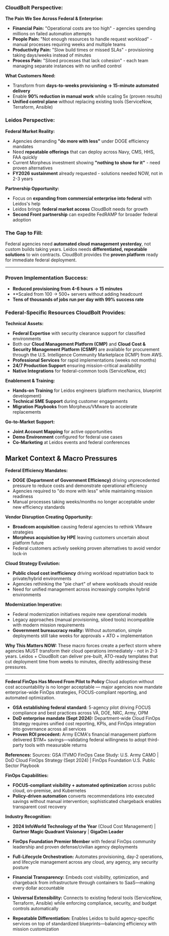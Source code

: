 ### **CloudBolt Perspective:**

**The Pain We See Across Federal & Enterprise:**

- **Financial Pain:** "Operational costs are too high" - agencies spending millions on failed automation attempts
- **People Pain:** "Not enough resources to handle request workload" - manual processes requiring weeks and multiple teams
- **Productivity Pain:** "Slow build times or missed SLAs" - provisioning taking days/weeks instead of minutes
- **Process Pain:** "Siloed processes that lack cohesion" - each team managing separate instances with no unified control

**What Customers Need:**
- Transform from **days-to-weeks provisioning → 15-minute automated delivery**
- Enable **90% reduction in manual work** while scaling 5x (proven results)
- **Unified control plane** without replacing existing tools (ServiceNow, Terraform, Ansible)

### **Leidos Perspective:**

**Federal Market Reality:**
- Agencies demanding **"do more with less"** under DOGE efficiency mandates
- Need **repeatable offerings** that can deploy across Navy, CMS, HHS, FAA quickly
- Current Morpheus investment showing **"nothing to show for it"** - need proven alternatives
- **FY2026 sustainment** already requested - solutions needed NOW, not in 2-3 years

**Partnership Opportunity:**
- Focus on **expanding from commercial enterprise into federal** with Leidos's help
- Leidos brings **federal market access** CloudBolt needs for growth
- **Second Front partnership** can expedite FedRAMP for broader federal adoption

### **The Gap to Fill:**

Federal agencies need **automated cloud management yesterday**, not custom builds taking years. Leidos needs **differentiated, repeatable solutions** to win contracts. CloudBolt provides the **proven platform** ready for immediate federal deployment.

---

### **Proven Implementation Success:**
- **Reduced provisioning from 4-6 hours → 15 minutes**
- **Scaled from 100 → 500+ servers without adding headcount
- **Tens of thousands of jobs run per day with 99% success rate**

### **Federal-Specific Resources CloudBolt Provides:**

**Technical Assets:**
- **Federal Expertise** with security clearance support for classified environments
- Both our **Cloud Management Platform (CMP)** and **Cloud Cost & Security Management Platform (CSMP)** are available for procurement through the U.S. Intelligence Community Marketplace (ICMP) from AWS.
- **Professional Services** for rapid implementations (weeks not months)
- **24/7 Production Support** ensuring mission-critical availability
- **Native Integrations** for federal-common tools (ServiceNow, etc)

**Enablement & Training:**
- **Hands-on Training** for Leidos engineers (platform mechanics, blueprint development)
- **Technical SME Support** during customer engagements
- **Migration Playbooks** from Morpheus/VMware to accelerate replacements

**Go-to-Market Support:**
- **Joint Account Mapping** for active opportunities
- **Demo Environment** configured for federal use cases
- **Co-Marketing** at Leidos events and federal conferences


## **Market Context & Macro Pressures**

**Federal Efficiency Mandates:**

- **DOGE (Department of Government Efficiency)** driving unprecedented pressure to reduce costs and demonstrate operational efficiency
- Agencies required to "do more with less" while maintaining mission readiness
- Manual processes taking weeks/months no longer acceptable under new efficiency standards

**Vendor Disruption Creating Opportunity:**

- **Broadcom acquisition** causing federal agencies to rethink VMware strategies
- **Morpheus acquisition by HPE** leaving customers uncertain about platform future
- Federal customers actively seeking proven alternatives to avoid vendor lock-in

**Cloud Strategy Evolution:**

- **Public cloud cost inefficiency** driving workload repatriation back to private/hybrid environments
- Agencies rethinking the "pie chart" of where workloads should reside
- Need for unified management across increasingly complex hybrid environments

**Modernization Imperative:**

- Federal modernization initiatives require new operational models
- Legacy approaches (manual provisioning, siloed tools) incompatible with modern mission requirements
- **Government bureaucracy reality:** Without automation, simple deployments still take weeks for approvals + ATO + implementation

**Why This Matters NOW:** These macro forces create a perfect storm where agencies MUST transform their cloud operations immediately - not in 2-3 years. Leidos + CloudBolt can deliver pre-built, ATO-ready templates that cut deployment time from weeks to minutes, directly addressing these pressures.


---

**Federal FinOps Has Moved From Pilot to Policy**
Cloud adoption without cost accountability is no longer acceptable — major agencies now mandate enterprise-wide FinOps strategies, FOCUS-compliant reporting, and automated optimization.

- **GSA establishing federal standard:** 5-agency pilot driving FOCUS compliance and best practices across VA, DOE, NRC, Army, OPM
- **DoD enterprise mandate (Sept 2024):** Department-wide Cloud FinOps Strategy requires unified cost reporting, KPIs, and FinOps integration into governance across all services
- **Proven ROI precedent:** Army ECMA's financial management platform delivered $11M+ savings—validating federal willingness to adopt third-party tools with measurable returns

**References:** Sources: GSA ITVMO FinOps Case Study: U.S. Army CAMO | DoD Cloud FinOps Strategy (Sept 2024) | FinOps Foundation U.S. Public Sector Playbook


**FinOps Capabilities:**
- **FOCUS-compliant visibility + automated optimization** across public cloud, on-premise, and Kubernetes
- **Policy-driven automation** converts recommendations into executed savings without manual intervention; sophisticated chargeback enables transparent cost recovery

**Industry Recognition:**
- **2024 InfoWorld Technology of the Year** (Cloud Cost Management) | **Gartner Magic Quadrant Visionary** | **GigaOm Leader**
- **FinOps Foundation Premier Member** with federal FinOps community leadership and proven defense/civilian agency deployments



- **Full-Lifecycle Orchestration:** Automates provisioning, day-2 operations, and lifecycle management across any cloud, any agency, any security posture
- **Financial Transparency:** Embeds cost visibility, optimization, and chargeback from infrastructure through containers to SaaS—making every dollar accountable
- **Universal Extensibility:** Connects to existing federal tools (ServiceNow, Terraform, Ansible) while enforcing compliance, security, and budget controls automatically
- **Repeatable Differentiation:** Enables Leidos to build agency-specific services on top of standardized blueprints—balancing efficiency with mission customization




